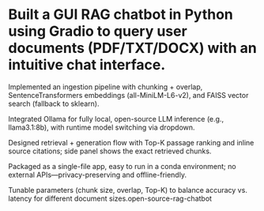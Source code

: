 # Built a GUI RAG chatbot in Python using Gradio to query user documents (PDF/TXT/DOCX) with an intuitive chat interface.

Implemented an ingestion pipeline with chunking + overlap, SentenceTransformers embeddings (all-MiniLM-L6-v2), and FAISS vector search (fallback to sklearn).

Integrated Ollama for fully local, open-source LLM inference (e.g., llama3.1:8b), with runtime model switching via dropdown.

Designed retrieval + generation flow with Top-K passage ranking and inline source citations; side panel shows the exact retrieved chunks.

Packaged as a single-file app, easy to run in a conda environment; no external APIs—privacy-preserving and offline-friendly.

Tunable parameters (chunk size, overlap, Top-K) to balance accuracy vs. latency for different document sizes.open-source-rag-chatbot
